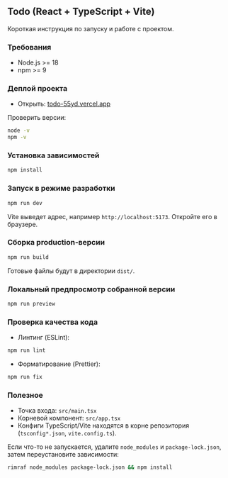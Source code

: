 ## Todo (React + TypeScript + Vite)

Короткая инструкция по запуску и работе с проектом.

### Требования
- Node.js >= 18
- npm >= 9

### Деплой проекта
- Открыть: [todo-55yd.vercel.app](https://todo-55yd.vercel.app)

Проверить версии:

```bash
node -v
npm -v
```

### Установка зависимостей

```bash
npm install
```

### Запуск в режиме разработки

```bash
npm run dev
```

Vite выведет адрес, например `http://localhost:5173`. Откройте его в браузере.

### Сборка production-версии

```bash
npm run build
```

Готовые файлы будут в директории `dist/`.

### Локальный предпросмотр собранной версии

```bash
npm run preview
```

### Проверка качества кода

- Линтинг (ESLint):

```bash
npm run lint
```

- Форматирование (Prettier):

```bash
npm run fix
```

### Полезное
- Точка входа: `src/main.tsx`
- Корневой компонент: `src/app.tsx`
- Конфиги TypeScript/Vite находятся в корне репозитория (`tsconfig*.json`, `vite.config.ts`).

Если что-то не запускается, удалите `node_modules` и `package-lock.json`, затем переустановите зависимости:

```bash
rimraf node_modules package-lock.json && npm install
```

